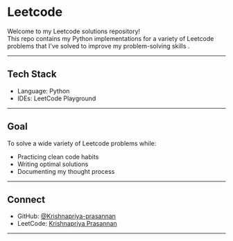 # Leetcode 

Welcome to my Leetcode solutions repository!  
This repo contains my Python implementations for a variety of Leetcode problems that I've solved to improve my problem-solving skills .

---

## Tech Stack

- Language: Python 
- IDEs: LeetCode Playground

---

## Goal

To solve a wide variety of Leetcode problems while:
- Practicing clean code habits
- Writing optimal solutions
- Documenting my thought process

---


##  Connect

- GitHub: [@Krishnapriya-prasannan](https://github.com/Krishnapriya-prasannan)
- LeetCode: [Krishnapriya Prasannan](https://leetcode.com/u/3mkDtRs2FG) 

---



